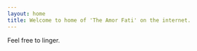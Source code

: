 ```yaml
---
layout: home
title: Welcome to home of 'The Amor Fati' on the internet.
---
```

Feel free to linger.
